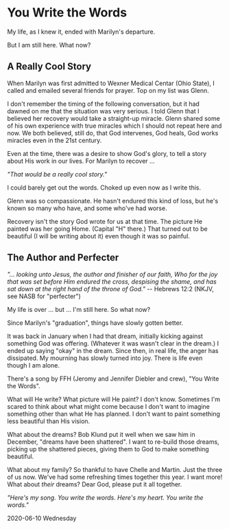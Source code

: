 # You Write the Words

My life, as I knew it, ended with Marilyn's departure.

But I am still here. What now?

## A Really Cool Story

When Marilyn was first admitted to Wexner Medical Centar (Ohio State),
I called and emailed several friends for prayer. Top on my list was Glenn.

I don't remember the timing of the following conversation, but it had
dawned on me that the situation was very serious. I told Glenn that I
believed her recovery would take a straight-up miracle. Glenn shared
some of his own experience with true miracles which I should not repeat
here and now. We both believed, still do, that God intervenes, God heals,
God works miracles even in the 21st century.

Even at the time, there was a desire to show God's glory, to tell
a story about His work in our lives. For Marilyn to recover ...

*"That would be a really cool story."*

I could barely get out the words. Choked up even now as I write this.

Glenn was so compassionate. He hasn't endured this kind of loss,
but he's known so many who have, and some who've had worse.

Recovery isn't the story God wrote for us at that time.
The picture He painted was her going Home. (Capital "H" there.)
That turned out to be beautiful (I will be writing about it)
even though it was so painful.

## The Author and Perfecter

*"... looking unto Jesus, the author and finisher of our faith,
Who for the joy that was set before Him endured the cross, despising
the shame, and has  sat down at the right hand of the throne of God."* --
Hebrews 12:2 (NKJV, see NASB for "perfecter")

My life is over ... but ... I'm still here. So what now?

Since Marilyn's "graduation", things have slowly gotten better.

It was back in January when I had that dream,
initially kicking against something God was offering.
(Whatever it was wasn't clear in the dream.) I ended up saying "okay"
in the dream. Since then, in real life, the anger has dissipated.
My mourning has slowly turned into joy. There is life even though I am alone.

There's a song by FFH (Jeromy and Jennifer Diebler and crew),
"You Write the Words".

What will He write? What picture will He paint?
I don't know. Sometimes I'm scared to think about what might come
because I don't want to imagine something other than what He has planned.
I don't want to paint something less beautiful than His vision.

What about the dreams?
Bob Klund put it well when we saw him in December, "dreams have been
shattered". I want to re-build those dreams, picking up the shattered
pieces, giving them to God to make something beautiful.

What about my family?
So thankful to have Chelle and Martin. Just the three of us now.
We've had some refreshing times together this year. I want more!
What about *their* dreams? Dear God, please put it all together.

*"Here's my song. You write the words.
Here's my heart. You write the words."*

2020-06-10 Wednesday


